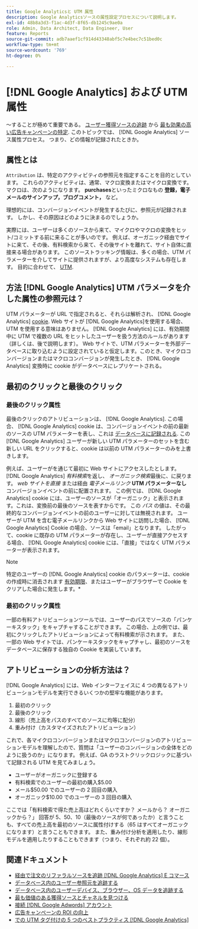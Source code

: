 ```yaml
---
title: Google Analyticsと UTM 属性
description: Google Analyticsソースの属性設定プロセスについて説明します。
exl-id: 48b8a3d3-f1ac-4d3f-8f65-db1245c9ae0a
role: Admin, Data Architect, Data Engineer, User
feature: Reports
source-git-commit: adb7aaef1cf914d43348abf5c7e4bec7c51bed0c
workflow-type: tm+mt
source-wordcount: '769'
ht-degree: 0%

---
```


# [!DNL Google Analytics] および UTM 属性

～することが極めて重要である。 [ユーザー獲得ソースの追跡](../../data-analyst/analysis/google-track-user-acq.md) から [最も効果の高い広告キャンペーンの特定](../../data-analyst/analysis/most-value-source-channel.md). このトピックでは、 [!DNL Google Analytics] ソース属性プロセス。 つまり、どの情報が記録されたときか。

## 属性とは

`Attribution` は、特定のアクティビティの参照元を指定することを目的としています。 これらのアクティビティは、通常、マクロ変換またはマイクロ変換です。マクロは、次のようになります。 **purchases**&#x200B;といったミクロなもの **登録，電子メールのサインアップ，ブログコメント，** など。

理想的には、コンバージョンイベントが発生するたびに、参照元が記録されます。 しかし、その原因はどのように決まるのでしょうか。

実際には、ユーザーは多くのソースから来て、マイクロやマクロの変換をヒット/コミットする前に来ることが多いのです。 例えば、オーガニック経由でサイトに来て、その後、有料検索から来て、その後サイトを離れて、サイト自体に直接来る場合があります。 このソーストラッキング情報は、多くの場合、UTM パラメーターを介してサイトに提供されますが、より高度なシステムも存在します。 目的に合わせて、 [UTM](https://support.google.com/analytics/answer/1033867?hl=en&amp;ref_topic=1032998).

## 方法 [!DNL Google Analytics] UTM パラメータを介した属性の参照元は？

UTM パラメーターが URL で指定されると、それらは解析され、 [!DNL Google Analytics] [cookie](https://en.wikipedia.org/wiki/HTTP_cookie). Web サイトが [!DNL Google Analytics]を使用する場合、UTM を使用する意味はありません。 [!DNL Google Analytics] には、有効期間中に UTM で複数の URL をヒットしたユーザーを扱う方法のルールがあります（詳しくは、後で説明します）。 Web サイトで、UTM パラメーターを外部データベースに取り込むように設定されていると仮定します。このとき、マイクロコンバージョンまたはマクロコンバージョンが発生したとき、 [!DNL Google Analytics] 変換時に cookie がデータベースにレプリケートされる。

## 最初のクリックと最後のクリック

### 最後のクリック属性

最後のクリックのアトリビューションは、 [!DNL Google Analytics]. この場合、 [!DNL Google Analytics] cookie は、コンバージョンイベントの前の最新のソースの UTM パラメーターを表し、これは [データベースに記録される](../../data-analyst/analysis/google-track-user-acq.md). この [!DNL Google Analytics] ユーザーが新しい UTM パラメーターのセットを含む新しい URL をクリックすると、cookie は以前の UTM パラメーターのみを上書きします。

例えば、ユーザーがを通じて最初に Web サイトにアクセスしたとします。 [!DNL Google Analytics] *有料検索*&#x200B;を返し、 *オーガニック検索*&#x200B;最後に、に戻ります。 *web サイトを直接* または経由 *電子メールリンク* **UTM パラメーターなし** コンバージョンイベントの前に配置されます。 この例では、 [!DNL Google Analytics] cookie には、ユーザーのソースが「オーガニック」と表示されます。これは、変換前の最後のソースを表すからです。 この *パス* の値は、その最終的なコンバージョンイベントの前のユーザーに対しては無視されます。 ユーザーが UTM を含む電子メールリンクから Web サイトに訪問した場合、 [!DNL Google Analytics] Cookie の場合、ソースは「email」となります。 したがって、cookie に既存の UTM パラメーターが存在し、ユーザーが直接アクセスする場合、 [!DNL Google Analytics] cookie には、「直接」ではなく UTM パラメーターが表示されます。

>[!NOTE]
>
>特定のユーザーの [!DNL Google Analytics] cookie のパラメーターは、cookie の作成時に消去されます [有効期限](https://developers.google.com/analytics/devguides/collection/analyticsjs/cookie-usage)、またはユーザーがブラウザーで Cookie をクリアした場合に発生します。*

### 最初のクリック属性

一部の有料アトリビューションツールでは、ユーザーのパスでソースの「パンケーキスタック」をキャプチャすることができます。 この場合、上の例では、最初にクリックしたアトリビューションによって有料検索が示されます。 また、一部の Web サイトでは、パンケーキスタックをキャプチャし、最初のソースをデータベースに保存する独自の Cookie を実装しています。

## アトリビューションの分析方法は？

[!DNL Google Analytics] には、Web インターフェイスに 4 つの異なるアトリビューションモデルを実行できるいくつかの堅牢な機能があります。

1. 最初のクリック
1. 最後のクリック
1. 線形（売上高をパスのすべてのソースに均等に配分）
1. 重み付け（カスタマイズされたアトリビューション）

これで、各マイクロコンバージョンまたはマクロコンバージョンのアトリビューションモデルを理解したので、質問は「ユーザーのコンバージョンの全体をどのように扱うのか」になります。  例えば、GA のラストクリックロジックに基づいて記録される UTM を見てみましょう。

* ユーザーがオーガニックに登録する
* 有料検索でのユーザーの最初の購入$5.00
* メール$50.00 でのユーザーの 2 回目の購入
* オーガニック$10.00 でのユーザーの 3 回目の購入

ここでは「有料検索で得た売上高はどれくらいですか？ メールから？  オーガニックから？」 回答が 5、50、10（最後のソースが何であったか）と言うことも、すべての売上高を最初のソースに属性付けする（65 はすべてオーガニックになります）と言うこともできます。 また、重み付け分析を適用したり、線形モデルを適用したりすることもできます（つまり、それぞれ約 22 個）。

## 関連ドキュメント

* [経由で注文のリファラルソースを追跡 [!DNL Google Analytics] E コマース](../importing-data/integrations/google-ecommerce.md)
* [データベース内のユーザー参照元を追跡する](../analysis/google-track-user-acq.md)
* [データベース内のユーザーデバイス、ブラウザー、OS データを追跡する](../analysis/google-track-user-acq.md)
* [最も価値のある獲得ソースとチャネルを見つける](../analysis/most-value-source-channel.md)
* [接続 [!DNL Google Adwords] アカウント](../importing-data/integrations/google-adwords.md)
* [広告キャンペーンの ROI の向上](../analysis/roi-ad-camp.md)
* [での UTM タグ付けの 5 つのベストプラクティス [!DNL Google Analytics]](../../best-practices/utm-tagging-google.md)
